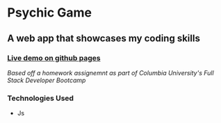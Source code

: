 # Psychic Game

## A web app that showcases my coding skills

### [Live demo on github pages](https://itsbillp.github.io/Game-Psychic/)

*Based off a homework assignemnt as part of Columbia University's Full Stack Developer Bootcamp*

### Technologies Used
- Js
